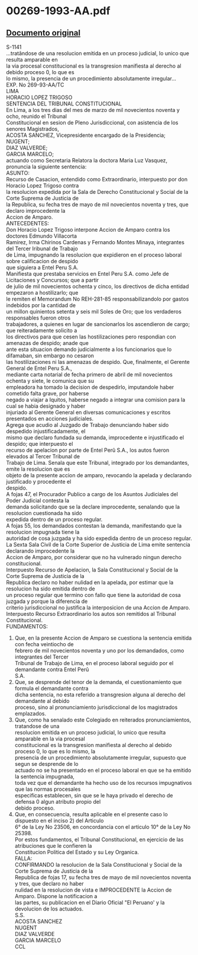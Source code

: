 
00269-1993-AA.pdf
=================
  
[Documento original](https://tc.gob.pe/jurisprudencia/1998/00269-1993-AA.pdf)  
---  
S-1141  
...tratândose de una resolucion emitida en un proceso judicial, lo unico que resulta amparable en  
la via procesal constitucional es la transgresion manifiesta al derecho al debido proceso 0, lo que es  
lo mismo, la presencia de un procedimiento absolutamente irregular...  
EXP. No 269-93-AA/TC  
LIMA  
HORACIO LOPEZ TRIGOSO  
SENTENCIA DEL TRIBUNAL CONSTITUCIONAL  
En Lima, a los tres dias del mes de marzo de mil novecientos noventa y ocho, reunido el Tribunal  
Constitucional en sesion de Pleno Jurisdiccional, con asistencia de los senores Magistrados,  
ACOSTA SANCHEZ, Vicepresidente encargado de la Presidencia;  
NUGENT;  
DIAZ VALVERDE;  
GARCIA MARCELO;  
actuando como Secretaria Relatora la doctora Maria Luz Vasquez, pronuncia la siguiente sentencia:  
ASUNTO:  
Recurso de Casacion, entendido como Extraordinario, interpuesto por don Horacio Lopez Trigoso contra  
la resolucion expedida por la Sala de Derecho Constitucional y Social de la Corte Suprema de Justicia de  
la Republica, su fecha tres de mayo de mil novecientos noventa y tres, que declaro improcedente la  
Accion de Amparo.  
ANTECEDENTES:  
Don Horacio Lopez Trigoso interpone Accion de Amparo contra los doctores Edmundo Villacorta  
Ramirez, Irma Chirinos Cardenas y Fernando Montes Minaya, integrantes del Tercer Iribunal de Trabajo  
de Lima, impugnando la resolucion que expidieron en el proceso laboral sobre calificacion de despido  
que siguiera a Entel Peru S.A.  
Manifiesta que prestaba servicios en Entel Peru S.A. como Jefe de Licitaciones y Concursos; que a partir  
de julio de mil novecientos ochenta y cinco, los directivos de dicha entidad empezaron a hostilizarlo; que  
le remiten el Memorandum No REH-281-85 responsabilizandolo por gastos indebidos por la cantidad de  
un millon quinientos setenta y seis mil Soles de Oro; que los verdaderos responsables fueron otros  
trabajadores, a quienes en lugar de sancionarlos los ascendieron de cargo; que reiteradamente solicito a  
los directivos para que cesen las hostilizaciones pero respondian con amenazas de despido; anade que  
ante esta situacion demando judicialmente a los funcionarios que lo difamaban, sin embargo no cesaron  
las hostilizaciones ni las amenazas de despido. Que, finalmente, el Gerente General de Entel Peru S.A.,  
mediante carta notarial de fecha primero de abril de mil novecientos ochenta y siete, le comunica que su  
empleadora ha tomado la decision de despedirlo, imputandole haber cometido falta grave, por haberse  
negado a viajar a Iquitos, haberse negado a integrar una comision para la cual se habia designado y haber  
injuriado al Gerente General en diversas comunicaciones y escritos presentados en acciones judiciales.  
Agrega que acudio al Juzgado de Trabajo denunciando haber sido despedido injustificadamente, el  
mismo que declaro fundada su demanda, improcedente e injustificado el despido; que interpuesto el  
recurso de apelacion por parte de Entel Perû S.A., los autos fueron elevados al Tercer Tribunal de  
Trabajo de Lima. Senala que este Tribunal, integrado por los demandantes, emite la resolucion que es  
objeto de la presente accion de amparo, revocando la apelada y declarando justificado y procedente el  
despido.  
A fojas 47, el Procurador Publico a cargo de los Asuntos Judiciales del Poder Judicial contesta la  
demanda solicitando que se la declare improcedente, senalando que la resolucion cuestionada ha sido  
expedida dentro de un proceso regular.  
A fojas 55, los demandados contestan la demanda, manifestando que la resolucion impugnada tiene la  
autoridad de cosa juzgada y ha sido expedida dentro de un proceso regular.  
La Sexta Sala Civil de la Corte Superior de Justicia de Lima emite sentencia declarando improcedente la  
Accion de Amparo, por considerar que no ha vulnerado ningun derecho constitucional.  
Interpuesto Recurso de Apelacion, la Sala Constitucional y Social de la Corte Suprema de Justicia de la  
Republica declaro no haber nulidad en la apelada, por estimar que la resolucion ha sido emitida dentro de  
un proceso regular que termino con fallo que tiene la autoridad de cosa juzgada y porque la diferencia de  
criterio jurisdiccional no justifica la interposicion de una Accion de Amparo.  
Interpuesto Recurso Extraordinario los autos son remitidos al Tribunal Constitucional.  
FUNDAMENTOS:  
1. Que, en la presente Accion de Amparo se cuestiona la sentencia emitida con fecha veintiocho de  
febrero de mil novecientos noventa y uno por los demandados, como integrantes del Tercer  
Tribunal de Trabajo de Lima, en el proceso laboral seguido por el demandante contra Entel Perû  
S.A.  
2. Que, se desprende del tenor de la demanda, el cuestionamiento que formula el demandante contra  
dicha sentencia, no esta referido a transgresion alguna al derecho del demandante al debido  
proceso, sino al pronunciamiento jurisdiccional de los magistrados emplazados.  
3. Que, como ha senalado este Colegiado en reiterados pronunciamientos, tratandose de una  
resolucion emitida en un proceso judicial, lo unico que resulta amparable en la via procesal  
constitucional es la transgresion manifiesta al derecho al debido proceso 0, lo que es lo mismo, la  
presencia de un procedimiento absolutamente irregular, supuesto que segun se desprende de lo  
actuado no se ha presentado en el proceso laboral en que se ha emitido la sentencia impugnada,  
toda vez que el demandante ha hecho uso de los recursos impugnativos que las normas procesales  
especificas establecen, sin que se le haya privado el derecho de defensa 0 algun atributo propio del  
debido proceso.  
4. Que, en consecuencia, resulta aplicable en el presente caso lo dispuesto en el inciso 2) del Articulo  
6° de la Ley No 23506, en concordancia con el articulo 10° de la Ley No 25398.  
Por estos fundamentos, el Tribunal Constitucional, en ejercicio de las atribuciones que le confieren la  
Constitucion Politica del Estado y su Ley Organica.  
FALLA:  
CONFIRMANDO la resolucion de la Sala Constitucional y Social de la Corte Suprema de Justicia de la  
Republica de fojas 17, su fecha tres de mayo de mil novecientos noventa y tres, que declaro no haber  
nulidad en la resolucion de vista e IMPROCEDENTE la Accion de Amparo. Dispone la notificacion a  
las partes, su publicacion en el Diario Oficial "El Peruano' y la devolucion de los actuados.  
S.S.  
ACOSTA SANCHEZ  
NUGENT  
DIAZ VALVERDE  
GARCIA MARCELO  
CCL